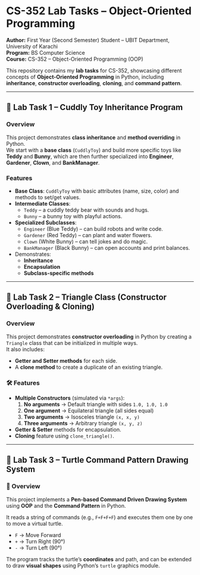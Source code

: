 #  CS-352 Lab Tasks – Object-Oriented Programming

**Author:** First Year (Second Semester) Student – UBIT Department, University of Karachi  
**Program:** BS Computer Science  
**Course:** CS-352 – Object-Oriented Programming (OOP)  

This repository contains my **lab tasks** for CS-352, showcasing different concepts of **Object-Oriented Programming** in Python, including **inheritance**, **constructor overloading**, **cloning**, and **command pattern**.

---

## 🧸 Lab Task 1 – Cuddly Toy Inheritance Program

###  Overview
This project demonstrates **class inheritance** and **method overriding** in Python.  
We start with a **base class** (`CuddlyToy`) and build more specific toys like **Teddy** and **Bunny**, which are then further specialized into **Engineer**, **Gardener**, **Clown**, and **BankManager**.

###  Features
- **Base Class**: `CuddlyToy` with basic attributes (name, size, color) and methods to set/get values.
- **Intermediate Classes**:
  - `Teddy` – a cuddly teddy bear with sounds and hugs.
  - `Bunny` – a bunny toy with playful actions.
- **Specialized Subclasses**:
  - `Engineer` (Blue Teddy) – can build robots and write code.
  - `Gardener` (Red Teddy) – can plant and water flowers.
  - `Clown` (White Bunny) – can tell jokes and do magic.
  - `BankManager` (Black Bunny) – can open accounts and print balances.
- Demonstrates:
  - **Inheritance**
  - **Encapsulation**
  - **Subclass-specific methods**

---

## 🔺 Lab Task 2 – Triangle Class (Constructor Overloading & Cloning)

###  Overview
This project demonstrates **constructor overloading** in Python by creating a `Triangle` class that can be initialized in multiple ways.  
It also includes:
- **Getter and Setter methods** for each side.
- A **clone method** to create a duplicate of an existing triangle.

### 🛠 Features
- **Multiple Constructors** (simulated via `*args`):
  1. **No arguments** → Default triangle with sides `1.0, 1.0, 1.0`
  2. **One argument** → Equilateral triangle (all sides equal)
  3. **Two arguments** → Isosceles triangle `(x, x, y)`
  4. **Three arguments** → Arbitrary triangle `(x, y, z)`
- **Getter & Setter** methods for encapsulation.
- **Cloning** feature using `clone_triangle()`.

---

## 🐢 Lab Task 3 – Turtle Command Pattern Drawing System

### 📌 Overview
This project implements a **Pen-based Command Driven Drawing System** using **OOP** and the **Command Pattern** in Python.

It reads a string of commands (e.g., `F+F+F+F`) and executes them one by one to move a virtual turtle.  
- `F` → Move Forward  
- `+` → Turn Right (90°)  
- `-` → Turn Left (90°)  

The program tracks the turtle’s **coordinates** and path, and can be extended to draw **visual shapes** using Python’s `turtle` graphics module.

